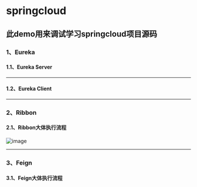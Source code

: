 # springcloud


## 此demo用来调试学习springcloud项目源码



### 1、Eureka
#### 1.1、Eureka Server

---

#### 1.2、Eureka Client

---

### 2、Ribbon
#### 2.1、Ribbon大体执行流程
![image](http://assets.processon.com/chart_image/5e7e0b14e4b0151820443147.png)

---

### 3、Feign
#### 3.1、Feign大体执行流程

